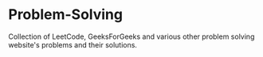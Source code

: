 # Problem-Solving
Collection of LeetCode, GeeksForGeeks and various other problem solving website's problems and their solutions.
